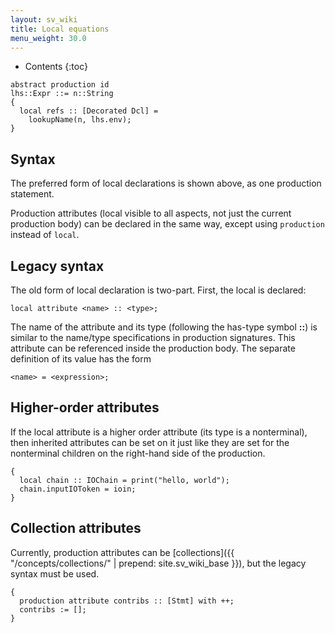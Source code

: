 ```yaml
---
layout: sv_wiki
title: Local equations
menu_weight: 30.0
---
```


* Contents
{:toc}

```
abstract production id
lhs::Expr ::= n::String
{
  local refs :: [Decorated Dcl] =
    lookupName(n, lhs.env);
}
```

## Syntax

The preferred form of local declarations is shown above, as one production statement.

Production attributes (local visible to all aspects, not just the current production body) can be declared in the same way, except using `production` instead of `local`.

## Legacy syntax

The old form of local declaration is two-part. First, the local is declared:
```
local attribute <name> :: <type>;
```
The name of the attribute and its type (following the has-type symbol
**::**) is similar to the name/type specifications in production
signatures. This attribute can be referenced inside the production body. The
separate definition of its value has the form
```
<name> = <expression>;
```

## Higher-order attributes

If the local attribute is a higher order attribute (its type is a
nonterminal), then inherited attributes can be set on it just like
they are set for the nonterminal children on the right-hand side of
the production.

```
{
  local chain :: IOChain = print("hello, world");
  chain.inputIOToken = ioin;
}
```

## Collection attributes

Currently, production attributes can be [collections]({{ "/concepts/collections/" | prepend: site.sv_wiki_base }}), but the legacy syntax must be used.

```
{
  production attribute contribs :: [Stmt] with ++;
  contribs := [];
}
```
